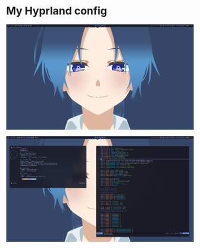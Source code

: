 # My Hyprland config

![1](https://raw.githubusercontent.com/roidm/hyprland-config/main/pics/1.png "Image 1")

![2](https://raw.githubusercontent.com/roidm/hyprland-config/main/pics/2.png "Image 2")


